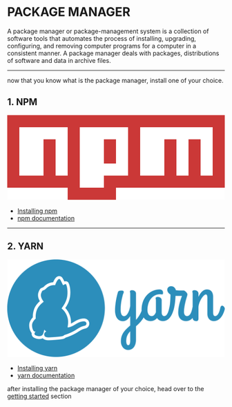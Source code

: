 # PACKAGE MANAGER

A package manager or package-management system is a collection of software tools that automates the process of installing, upgrading, configuring, and removing computer programs for a computer in a consistent manner. A package manager deals with packages, distributions of software and data in archive files.

---

now that you know what is the package manager, install one of your choice.

## 1. NPM

![npm logo](../../images/nmp-logo.png)

- [Installing npm](https://docs.npmjs.com/downloading-and-installing-node-js-and-npm)
- [npm documentation](https://docs.npmjs.com/)

---

## 2. YARN

![npm logo](../../images/yarn-logo.png)

- [Installing yarn](https://yarnpkg.com/getting-started/install)
- [yarn documentation](https://yarnpkg.com/getting-started)

after installing the package manager of your choice, head over to the [getting started](../../gettingStarted/index) section
